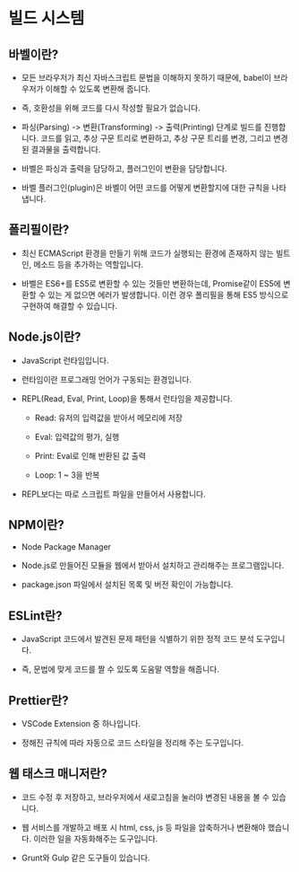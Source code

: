 # 빌드 시스템

## 바벨이란?

- 모든 브라우저가 최신 자바스크립트 문법을 이해하지 못하기 때문에, babel이 브라우저가 이해할 수 있도록 변환해 줍니다.

- 즉, 호환성을 위해 코드를 다시 작성할 필요가 없습니다.

- 파싱(Parsing) -> 변환(Transforming) -> 출력(Printing) 단계로 빌드를 진행합니다. 코드를 읽고, 추상 구문 트리로 변환하고, 추상 구문 트리를 변경, 그리고 변경된 결과물을 출력합니다.

- 바벨은 파싱과 출력을 담당하고, 플러그인이 변환을 담당합니다.

- 바벨 플러그인(plugin)은 바벨이 어떤 코드를 어떻게 변환할지에 대한 규칙을 나타냅니다.

## 폴리필이란?

- 최신 ECMAScript 환경을 만들기 위해 코드가 실행되는 환경에 존재하지 않는 빌트인, 메소드 등을 추가하는 역할입니다.

- 바벨은 ES6+를 ES5로 변환할 수 있는 것들만 변환하는데, Promise같이 ES5에 변환할 수 있는 게 없으면 에러가 발생합니다. 이런 경우 폴리필을 통해 ES5 방식으로 구현하여 해결할 수 있습니다.

## Node.js이란?

- JavaScript 런타임입니다.

- 런타임이란 프로그래밍 언어가 구동되는 환경입니다.

- REPL(Read, Eval, Print, Loop)을 통해서 런타임을 제공합니다.

  - Read: 유저의 입력값을 받아서 메모리에 저장

  - Eval: 입력값의 평가, 실행

  - Print: Eval로 인해 반환된 값 출력

  - Loop: 1 ~ 3을 반복

- REPL보다는 따로 스크립트 파일을 만들어서 사용합니다.

## NPM이란?

- Node Package Manager

- Node.js로 만들어진 모듈을 웹에서 받아서 설치하고 관리해주는 프로그램입니다.

- package.json 파일에서 설치된 목록 및 버전 확인이 가능합니다.

## ESLint란?

- JavaScript 코드에서 발견된 문제 패턴을 식별하기 위한 정적 코드 분석 도구입니다.

- 즉, 문법에 맞게 코드를 짤 수 있도록 도움말 역할을 해줍니다.

## Prettier란?

- VSCode Extension 중 하나입니다.

- 정해진 규칙에 따라 자동으로 코드 스타일을 정리해 주는 도구입니다.

## 웹 태스크 매니저란?

- 코드 수정 후 저장하고, 브라우저에서 새로고침을 눌러야 변경된 내용을 볼 수 있습니다.

- 웹 서비스를 개발하고 배포 시 html, css, js 등 파일을 압축하거나 변환해야 했습니다. 이러한 일을 자동화해주는 도구입니다.

- Grunt와 Gulp 같은 도구들이 있습니다.
